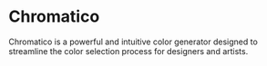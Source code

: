 # Chromatico
Chromatico is a powerful and intuitive color generator designed to streamline the color selection process for designers and artists.
